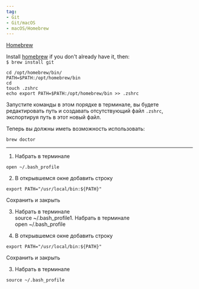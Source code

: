 ```yaml
---
tag:
- Git
- Git/macOS
- macOS/Homebrew
---
```

[Homebrew](https://brew.sh/index_ru)

Install [homebrew](https://brew.sh/) if you don't already have it, then:  
`$ brew install git`

```shell
cd /opt/homebrew/bin/
PATH=$PATH:/opt/homebrew/bin
cd
touch .zshrc
echo export PATH=$PATH:/opt/homebrew/bin >> .zshrc
```

Запустите команды в этом порядке в терминале, вы будете редактировать путь и создавать отсутствующий файл `.zshrc`, экспортируя путь в этот новый файл.

Теперь вы должны иметь возможность использовать:
```shell
brew doctor
```

---

1. Набрать в терминале  
```shell
open ~/.bash_profile  
```
  
2. В открывшемся окне добавить строку  
```shell
export PATH="/usr/local/bin:${PATH}"  
```
Сохранить и закрыть  
  
3. Набрать в терминале  
source ~/.bash_profile1. Набрать в терминале  
open ~/.bash_profile  
  
2. В открывшемся окне добавить строку  
```shell
export PATH="/usr/local/bin:${PATH}"  
```
Сохранить и закрыть  
  
3. Набрать в терминале  
```shell
source ~/.bash_profile
```
